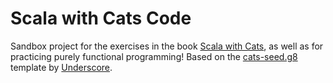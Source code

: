 # Scala with Cats Code

Sandbox project for the exercises in the book [Scala with Cats][book], as well as 
for practicing purely functional programming!
Based on the [cats-seed.g8][cats-seed] template by [Underscore][underscore].

[cats-seed]: https://github.com/underscoreio/cats-seed.g8
[underscore]: https://underscore.io
[book]: https://underscore.io/books/advanced-scala